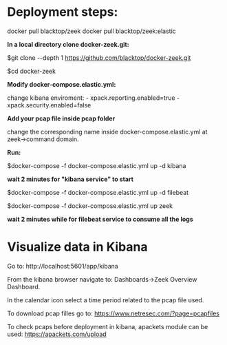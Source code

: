 # Deployment steps:

docker pull blacktop/zeek
docker pull blacktop/zeek:elastic

**In a local directory clone docker-zeek.git:**

$git clone --depth 1 https://github.com/blacktop/docker-zeek.git

$cd docker-zeek

**Modify docker-compose.elastic.yml:**

change kibana enviroment:
      - xpack.reporting.enabled=true
      - xpack.security.enabled=false

**Add your pcap file inside pcap folder**

 change the corresponding name inside docker-compose.elastic.yml at zeek->command domain.

**Run:**

$docker-compose -f docker-compose.elastic.yml up -d kibana

**wait 2 minutes for "kibana service" to start**

$docker-compose -f docker-compose.elastic.yml up -d filebeat

$docker-compose -f docker-compose.elastic.yml up zeek

**wait 2 minutes while for filebeat service to consume all the logs**

# Visualize data in Kibana 
Go to: 
http://localhost:5601/app/kibana 

From the kibana browser navigate to: Dashboards->Zeek Overview Dashboard.

In the calendar icon select a time period related to the pcap file used.

To download pcap filles go to:
https://www.netresec.com/?page=pcapfiles

To check pcaps before deployment in kibana, apackets module can be used:
https://apackets.com/upload


